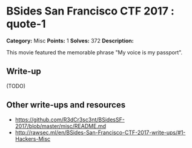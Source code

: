 # BSides San Francisco CTF 2017 : quote-1

**Category:** Misc
**Points:** 1
**Solves:** 372
**Description:**

This movie featured the memorable phrase "My voice is my passport".

## Write-up

(TODO)

## Other write-ups and resources

* https://github.com/R3dCr3sc3nt/BSidesSF-2017/blob/master/misc/README.md
* http://rawsec.ml/en/BSides-San-Francisco-CTF-2017-write-ups/#1-Hackers-Misc
